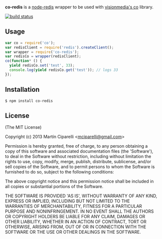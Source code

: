 **co-redis** is a [node-redis](https://github.com/mranney/node_redis) wrapper to be used with [visionmedia's co](https://github.com/visionmedia/co) library.

[![build status](https://secure.travis-ci.org/mciparelli/co-redis.png)](http://travis-ci.org/mciparelli/co-redis)

## Usage

```js
var co = require('co');
var redisClient = require('redis').createClient();
var wrapper = require('co-redis');
var redisCo = wrapper(redisClient);
co(function* () {
  yield redisCo.set('test', 33);
  console.log(yield redisCo.get('test')); // logs 33
});
```

## Installation

    $ npm install co-redis

## License 

(The MIT License)

Copyright (c) 2013 Martín Ciparelli &lt;mciparelli@gmail.com&gt;

Permission is hereby granted, free of charge, to any person obtaining
a copy of this software and associated documentation files (the
'Software'), to deal in the Software without restriction, including
without limitation the rights to use, copy, modify, merge, publish,
distribute, sublicense, and/or sell copies of the Software, and to
permit persons to whom the Software is furnished to do so, subject to
the following conditions:

The above copyright notice and this permission notice shall be
included in all copies or substantial portions of the Software.

THE SOFTWARE IS PROVIDED 'AS IS', WITHOUT WARRANTY OF ANY KIND,
EXPRESS OR IMPLIED, INCLUDING BUT NOT LIMITED TO THE WARRANTIES OF
MERCHANTABILITY, FITNESS FOR A PARTICULAR PURPOSE AND NONINFRINGEMENT.
IN NO EVENT SHALL THE AUTHORS OR COPYRIGHT HOLDERS BE LIABLE FOR ANY
CLAIM, DAMAGES OR OTHER LIABILITY, WHETHER IN AN ACTION OF CONTRACT,
TORT OR OTHERWISE, ARISING FROM, OUT OF OR IN CONNECTION WITH THE
SOFTWARE OR THE USE OR OTHER DEALINGS IN THE SOFTWARE.

